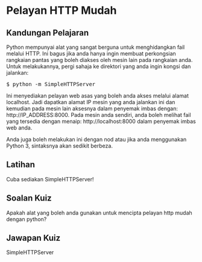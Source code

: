 # Pelayan HTTP Mudah

## Kandungan Pelajaran

Python mempunyai alat yang sangat berguna untuk menghidangkan fail melalui HTTP. Ini bagus jika anda hanya ingin membuat perkongsian rangkaian pantas yang boleh diakses oleh mesin lain pada rangkaian anda. Untuk melakukannya, pergi sahaja ke direktori yang anda ingin kongsi dan jalankan:

<pre>$ python -m SimpleHTTPServer</pre>

Ini menyediakan pelayan web asas yang boleh anda akses melalui alamat localhost. Jadi dapatkan alamat IP mesin yang anda jalankan ini dan kemudian pada mesin lain aksesnya dalam penyemak imbas dengan: http://IP_ADDRESS:8000. Pada mesin anda sendiri, anda boleh melihat fail yang tersedia dengan menaip: http://localhost:8000 dalam penyemak imbas web anda.

Anda juga boleh melakukan ini dengan nod atau jika anda menggunakan Python 3, sintaksnya akan sedikit berbeza.

## Latihan

Cuba sediakan SimpleHTTPServer!

## Soalan Kuiz

Apakah alat yang boleh anda gunakan untuk mencipta pelayan http mudah dengan python?

## Jawapan Kuiz

SimpleHTTPServer